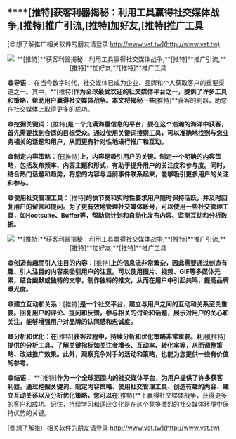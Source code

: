 ## ****[推特]**获客利器揭秘：利用工具赢得社交媒体战争,**[推特]**推广引流,**[推特]**加好友,**[推特]**推广工具**

[😍想了解推广相关软件的朋友请登录 http://www.vst.tw](http://www.vst.tw)

 <center><img src="https://vst.tw/MP4/tuiguang/png/7.png" alt="**[推特]**获客利器揭秘：利用工具赢得社交媒体战争,**[推特]**推广引流,**[推特]**加好友,**[推特]**推广工具"></center>

**😄导语：**
在当今数字时代，社交媒体已成为企业、品牌和个人获取客户的重要渠道之一。其中，**[推特]**作为全球最受欢迎的社交媒体平台之一，提供了许多工具和策略，帮助用户赢得社交媒体战争。本文将揭秘一些**[推特]**获客的利器，助您在社交媒体上取得更多的成功。

**😄挖掘关键词：**[推特]**是一个充满海量信息的平台，要在这个浩瀚的海洋中获客，首先需要找到合适的目标受众。通过使用关键词搜索工具，可以准确地找到与您业务相关的话题和用户，从而更有针对性地进行推广和互动。**

**😄制定内容策略：在**[推特]**上，内容是吸引用户的关键。制定一个明确的内容策略，包括发布频率、内容主题和形式，有助于提升用户的关注度和参与度。同时，结合热门话题和趋势，将您的内容与当前事件联系起来，能够吸引更多用户的关注和参与。**

**😄使用社交管理工具：**[推特]**的快节奏和实时性要求用户随时保持活跃，并及时回复用户的留言和提问。为了更有效地管理社交媒体账号，可以使用一些社交管理工具，如Hootsuite、Buffer等，帮助您计划和自动化发布内容、监测互动和分析数据。**

 <center><img src="https://vst.tw/MP4/tuiguang/png/6.png" alt="**[推特]**获客利器揭秘：利用工具赢得社交媒体战争,**[推特]**推广引流,**[推特]**加好友,**[推特]**推广工具"></center>

**😄创造有趣而引人注目的内容：**[推特]**上的信息流非常繁杂，因此需要通过创造有趣、引人注目的内容来吸引用户的注意。可以使用图片、视频、GIF等多媒体元素，结合幽默或独特的文字，制作独特的推文，从而在用户中引起共鸣，提高品牌曝光度。**

**😄建立互动和关系：**[推特]**是一个社交平台，建立与用户之间的互动和关系至关重要。回复用户的评论、提问和反馈，参与相关的讨论和话题，展示对用户的关心和关注，能够增强用户对品牌的认同感和忠诚度。**

**😄分析和优化：在**[推特]**获客过程中，持续分析和优化策略非常重要。利用**[推特]**提供的分析工具，了解关键指标如关注者增长、互动率、转化率等，从而调整策略、改进推广效果。此外，观察竞争对手的活动和策略，也能为您提供一些有价值的参考。**

**😄结语：**
**[推特]**作为一个全球范围内的社交媒体平台，为用户提供了许多获客利器。通过挖掘关键词、制定内容策略、使用社交管理工具、创造有趣的内容、建立互动关系以及分析优化策略，您可以在**[推特]**上赢得社交媒体战争，获得更多的客户和成功。记住，持续学习和适应变化是在这个竞争激烈的社交媒体环境中保持优势的关键。

[😍想了解推广相关软件的朋友请登录 http://www.vst.tw](http://www.vst.tw)




